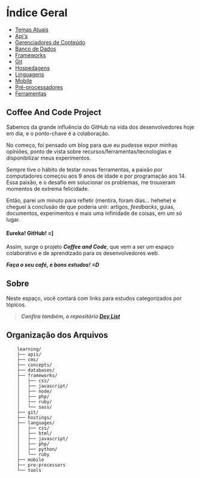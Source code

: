 # Índice Geral

* [Temas Atuais](concepts/)
* [Api's](apis/)
* [Gerenciadores de Conteúdo](cms/)
* [Banco de Dados](databases/)
* [Frameworks](frameworks/)
* [Git](git/)
* [Hospedagens](hostings/)
* [Linguagens](languages/)
* [Mobile](mobile/)
* [Pré-processadores](pre-processors)
* [Ferramentas](tools/)


## Coffee And Code Project ##

Sabemos da grande influência do GitHub na vida dos desenvolvedores hoje em dia, e o ponto-chave é a colaboração. 

No começo, foi pensado um blog para que eu pudesse expor minhas opiniões, ponto de vista sobre recursos/ferramentas/tecnologias e disponibilizar meus experimentos. 

Sempre tive o hábito de testar novas ferramentas, a paixão por computadores começou aos 9 anos de idade e por programação aos 14. Essa paixão, e o desafio em solucionar os problemas, me trouxeram momentos de extrema felicidade. 

Então, parei um minuto para refletir (mentira, foram dias… hehehe) e cheguei à conclusão de que poderia unir: artigos, *feedbacks*, guias, documentos, experimentos e mais uma infinidade de coisas, em um só lugar. 

#### Eureka! GitHub! =]

Assim, surge o projeto ***Coffee and Code***, que vem a ser um espaço colaborativo e de aprendizado para os desenvolvedores web.

***Faça o seu café, e bons estudos! =D***

## Sobre ##

Neste espaço, você contará com links para estudos categorizados por tópicos.

> ***Confira também, o repositório [Dev List](https://github.com/vitorbritto/dev-list)***


## Organização dos Arquivos ##

```
	learning/
	├── apis/
	├── cms/
	├── concepts/
	├── databases/
	├── frameworks/
	│   ├── css/
	│   ├── javascript/
	│   ├── node/
	│   ├── php/
	│   ├── ruby/
	│   └── sass/
	├── git/
	├── hostings/
	├── languages/
	│   ├── css/
	│   ├── html/
	│   ├── javascript/
	│   ├── php/
	│   ├── python/
	│   └── ruby
	├── mobile
	├── pre-processors
	└── tools
```
